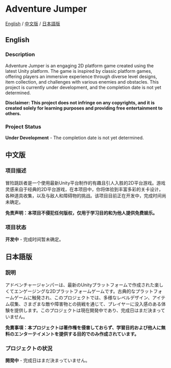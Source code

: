 # Adventure Jumper

[English](#english) / [中文版](#中文版) / [日本語版](#日本語版)

<a name="english"></a>
## English

### Description
Adventure Jumper is an engaging 2D platform game created using the latest Unity platform. The game is inspired by classic platform games, offering players an immersive experience through diverse level designs, item collection, and challenges with various enemies and obstacles. This project is currently under development, and the completion date is not yet determined.

**Disclaimer: This project does not infringe on any copyrights, and it is created solely for learning purposes and providing free entertainment to others.**

### Project Status
**Under Development** - The completion date is not yet determined.

<a name="中文版"></a>
## 中文版

### 项目描述
冒险跳跃者是一个使用最新Unity平台制作的有趣且引人入胜的2D平台游戏。游戏灵感来自于经典的2D平台游戏，在本项目中，你将体验到丰富多彩的关卡设计，各种道具收集，以及与敌人和障碍物的挑战。该项目目前正在开发中，完成时间尚未确定。

**免责声明：本项目不侵犯任何版权，仅用于学习目的和为他人提供免费娱乐。**

### 项目状态
**开发中** - 完成时间暂未确定。

<a name="日本語版"></a>
## 日本語版

### 説明
アドベンチャージャンパーは、最新のUnityプラットフォームで作成された楽しくてエンゲージングな2Dプラットフォームゲームです。古典的なプラットフォームゲームに触発され、このプロジェクトでは、多様なレベルデザイン、アイテム収集、さまざまな敵や障害物との挑戦を通じて、プレイヤーに没入感のある体験を提供します。このプロジェクトは現在開発中であり、完成日はまだ決まっていません。

**免責事項：本プロジェクトは著作権を侵害しておらず、学習目的および他人に無料のエンターテイメントを提供する目的でのみ作成されています。**

### プロジェクトの状況
**開発中** - 完成日はまだ決まっていません。
